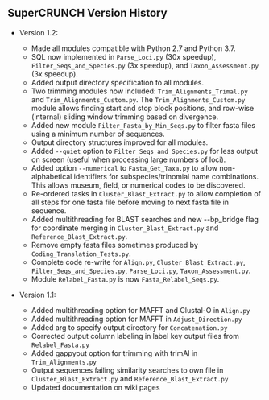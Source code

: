 ## SuperCRUNCH Version History

- Version 1.2:
  - Made all modules compatible with Python 2.7 and Python 3.7.
  - SQL now implemented in `Parse_Loci.py` (30x speedup), `Filter_Seqs_and_Species.py` (3x speedup), and `Taxon_Assessment.py` (3x speedup).
  - Added output directory specification to all modules.
  - Two trimming modules now included: `Trim_Alignments_Trimal.py` and `Trim_Alignments_Custom.py`. The `Trim_Alignments_Custom.py` module allows finding start and stop block positions, and row-wise (internal) sliding window trimming based on divergence.
  - Added new module `Filter_Fasta_by_Min_Seqs.py` to filter fasta files using a minimum number of sequences.
  - Output directory structures improved for all modules.
  - Added `--quiet` option to `Filter_Seqs_and_Species.py` for less output on screen (useful when processing large numbers of loci).
  - Added option `--numerical` to `Fasta_Get_Taxa.py` to allow non-alphabetical identifiers for subspecies/trinomial name combinations. This allows museum, field, or numerical codes to be discovered.
  - Re-ordered tasks in `Cluster_Blast_Extract.py` to allow completion of all steps for one fasta file before moving to next fasta file in sequence.
  - Added multithreading for BLAST searches and new --bp_bridge flag for coordinate merging in `Cluster_Blast_Extract.py` and `Reference_Blast_Extract.py`.
  - Remove empty fasta files sometimes produced by `Coding_Translation_Tests.py`.
  - Complete code re-write for `Align.py`, `Cluster_Blast_Extract.py`, `Filter_Seqs_and_Species.py`, `Parse_Loci.py`, `Taxon_Assessment.py`.
  - Module `Relabel_Fasta.py` is now `Fasta_Relabel_Seqs.py`.
    
- Version 1.1:
  - Added multithreading option for MAFFT and Clustal-O in `Align.py`
  - Added multithreading option for MAFFT in `Adjust_Direction.py`
  - Added arg to specify output directory for `Concatenation.py`
  - Corrected output column labeling in label key output files from `Relabel_Fasta.py`
  - Added gappyout option for trimming with trimAl in `Trim_Alignments.py`
  - Output sequences failing similarity searches to own file in `Cluster_Blast_Extract.py` and `Reference_Blast_Extract.py`
  - Updated documentation on wiki pages
  
